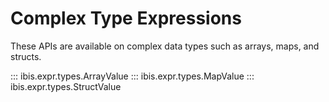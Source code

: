 # Complex Type Expressions

These APIs are available on complex data types such as arrays, maps, and
structs.

::: ibis.expr.types.ArrayValue
::: ibis.expr.types.MapValue
::: ibis.expr.types.StructValue

